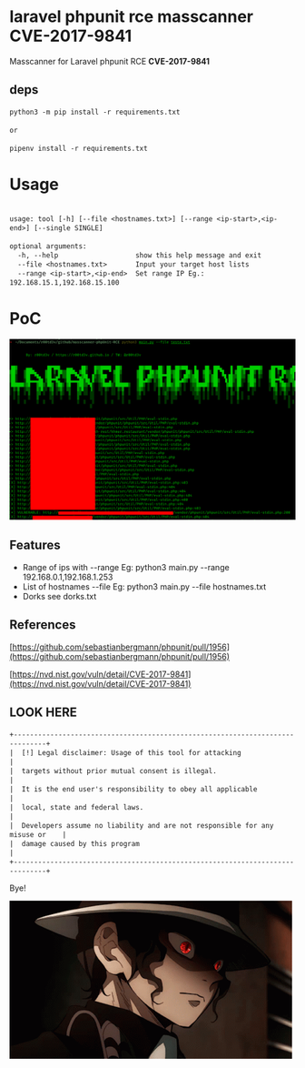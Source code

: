 # laravel phpunit rce masscanner CVE-2017-9841
Masscanner for Laravel phpunit RCE **CVE-2017-9841**

## deps

```
python3 -m pip install -r requirements.txt

or 

pipenv install -r requirements.txt

```

# Usage

```

usage: tool [-h] [--file <hostnames.txt>] [--range <ip-start>,<ip-end>] [--single SINGLE]

optional arguments:
  -h, --help                   show this help message and exit
  --file <hostnames.txt>       Input your target host lists
  --range <ip-start>,<ip-end>  Set range IP Eg.: 192.168.15.1,192.168.15.100

```


# PoC
![poc.png](poc.png)

## Features
- Range of ips with --range Eg: python3 main.py --range 192.168.0.1,192.168.1.253
- List of hostnames --file Eg: python3 main.py --file hostnames.txt
- Dorks see dorks.txt

## References

[https://github.com/sebastianbergmann/phpunit/pull/1956](https://github.com/sebastianbergmann/phpunit/pull/1956)

[https://nvd.nist.gov/vuln/detail/CVE-2017-9841](https://nvd.nist.gov/vuln/detail/CVE-2017-9841)

## LOOK HERE

```
+------------------------------------------------------------------------------+
|  [!] Legal disclaimer: Usage of this tool for attacking                      |
|  targets without prior mutual consent is illegal.                            |
|  It is the end user's responsibility to obey all applicable                  | 
|  local, state and federal laws.                                              |
|  Developers assume no liability and are not responsible for any misuse or    |
|  damage caused by this program                                               |
+------------------------------------------------------------------------------+

```

Bye!

![tenor.gif](tenor.gif)
